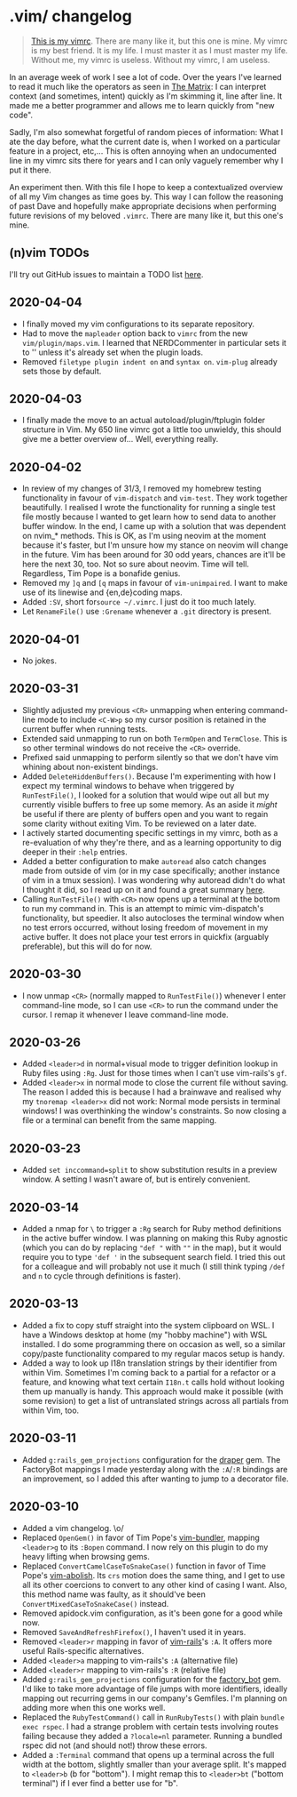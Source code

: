 # .vim/ changelog
> [This is my vimrc](https://github.com/davelens/dotvim/blob/master/vimrc).
> There are many like it, but this one is mine.  My vimrc is my best friend. It
> is my life. I must master it as I must master my life.  Without me, my vimrc
> is useless. Without my vimrc, I am useless.

In an average week of work I see a lot of code. Over the years I've learned to
read it much like the operators as seen in [The
Matrix](https://en.wikipedia.org/wiki/The_Matrix): I can interpret context (and
sometimes, intent) quickly as I'm skimming it, line after line. It made me a
better programmer and allows me to learn quickly from "new code".

Sadly, I'm also somewhat forgetful of random pieces of information: What I ate
the day before, what the current date is, when I worked on a particular feature
in a project, etc,...  This is often annoying when an undocumented line in my
vimrc sits there for years and I can only vaguely remember why I put it there. 

An experiment then. With this file I hope to keep a contextualized overview of
all my Vim changes as time goes by. This way I can follow the reasoning of past
Dave and hopefully make appropriate decisions when performing future revisions
of my beloved `.vimrc`. There are many like it, but this one's mine.

## (n)vim TODOs 
I'll try out GitHub issues to maintain a TODO list [here](https://github.com/davelens/dotvim/issues?q=is%3Aopen+label%3Atodo).

## 2020-04-04
* I finally moved my vim configurations to its separate repository.
* Had to move the `mapleader` option back to `vimrc` from the new
`vim/plugin/maps.vim`. I learned that NERDCommenter in particular sets it to '\' 
unless it's already set when the plugin loads.
* Removed `filetype plugin indent on` and `syntax on`. `vim-plug` already sets
those by default.

## 2020-04-03
* I finally made the move to an actual autoload/plugin/ftplugin folder structure
in Vim. My 650 line vimrc got a little too unwieldy, this should give me a
better overview of... Well, everything really.

## 2020-04-02
* In review of my changes of 31/3, I removed my homebrew testing functionality
in favour of `vim-dispatch` and `vim-test`. They work together beautifully.  I
realised I wrote the functionality for running a single test file mostly because
I wanted to get learn how to send data to another buffer window. In the end, I
came up with a solution that was dependent on nvim_* methods. This is OK, as I'm
using neovim at the moment because it's faster, but I'm unsure how my stance on
neovim will change in the future. Vim has been around for 30 odd years, chances
are it'll be here the next 30, too. Not so sure about neovim. Time will tell.
Regardless, Tim Pope is a bonafide genius.
* Removed my `]q` and `[q` maps in favour of `vim-unimpaired`. I want to make
use of its linewise and {en,de}coding maps.
* Added `:SV`, short for`source ~/.vimrc`. I just do it too much lately.
* Let `RenameFile()` use `:Grename` whenever a `.git` directory is present.

## 2020-04-01
* No jokes.

## 2020-03-31
* Slightly adjusted my previous `<CR>` unmapping when entering command-line mode
to include `<C-W>p` so my cursor position is retained in the current buffer when
running tests.
* Extended said unmapping to run on both `TermOpen` and `TermClose`. This is so
other terminal windows do not receive the `<CR>` override.
* Prefixed said unmapping to perform silently so that we don't have vim whining
about non-existent bindings.
* Added `DeleteHiddenBuffers()`. Because I'm experimenting with how I expect my
terminal windows to behave when triggered by `RunTestFile()`, I looked for a
solution that would wipe out all but my currently visible buffers to free up
some memory. As an aside it *might* be useful if there are plenty of buffers
open and you want to regain some clarity without exiting Vim. To be reviewed on
a later date.
* I actively started documenting specific settings in my vimrc, both as a
re-evaluation of why they're there, and as a learning opportunity to dig deeper
in their `:help` entries.
* Added a better configuration to make `autoread` also catch changes made from
outside of vim (or in my case specifically; another instance of vim in a tmux 
session). I was wondering why autoread didn't do what I thought it did, so I 
read up on it and found a great summary
[here](https://unix.stackexchange.com/questions/149209/refresh-changed-content-of-file-opened-in-vim/383044#383044).
* Calling `RunTestFile()` with `<CR>` now opens up a terminal at the bottom to
run my command in. This is an attempt to mimic vim-dispatch's functionality, but
speedier. It also autocloses the terminal window when no test errors occurred, 
without losing freedom of movement in my active buffer. It does not place your
test errors in quickfix (arguably preferable), but this will do for now.

## 2020-03-30
* I now unmap `<CR>` (normally mapped to `RunTestFile()`) whenever I enter
command-line mode, so I can use `<CR>` to run the command under the cursor. I
remap it whenever I leave command-line mode.

## 2020-03-26
* Added `<leader>d` in normal+visual mode to trigger definition lookup in Ruby
files using `:Rg`. Just for those times when I can't use vim-rails's `gf`.
* Added `<leader>x` in normal mode to close the current file without saving. The
reason I added this is because I had a brainwave and realised why my `tnoremap
<leader>x` did not work: Normal mode persists in terminal windows! I was
overthinking the window's constraints. So now closing a file or a terminal can
benefit from the same mapping.

## 2020-03-23
* Added `set inccommand=split` to show substitution results in a preview window.
A setting I wasn't aware of, but is entirely convenient.

## 2020-03-14
* Added a nmap for `\` to trigger a `:Rg` search for Ruby method definitions in the
active buffer window. I was planning on making this Ruby agnostic (which you can
do by replacing `"def "` with `""` in the map), but it would require you to
type `'def '` in the subsequent search field. I tried this out for a colleague
and will probably not use it much (I still think typing `/def ` and `n` to cycle
through definitions is faster).

## 2020-03-13
* Added a fix to copy stuff straight into the system clipboard on WSL. I have a
Windows desktop at home (my "hobby machine") with WSL installed. I do some
programming there on occasion as well, so a similar copy/paste functionality
compared to my regular macos setup is handy.
* Added a way to look up I18n translation strings by their identifier from
within Vim. Sometimes I'm coming back to a partial for a refactor or a feature,
and knowing what text certain `I18n.t` calls hold without looking them up
manually is handy. This approach would make it possible (with some revision) to 
get a list of untranslated strings across all partials from within Vim, too.

## 2020-03-11
* Added `g:rails_gem_projections` configuration for the
[draper](https://github.com/drapergem/draper) gem. The FactoryBot mappings I
made yesterday along with the `:A`/`:R` bindings are an improvement, so I added
this after wanting to jump to a decorator file.

## 2020-03-10

* Added a vim changelog. \o/
* Replaced `OpenGem()` in favor of Tim Pope's
[vim-bundler](https://github.com/tpope/vim-bundler), mapping `<leader>g` to its
`:Bopen` command. I now rely on this plugin to do my heavy lifting when browsing
gems.
* Replaced `ConvertCamelCaseToSnakeCase()` function in favor of Time Pope's
[vim-abolish](https://github.com/tpope/vim-abolish). Its `crs` motion does the
same thing, and I get to use all its  other coercions to convert to any other
kind of casing I want. Also, this method name was faulty, as it should've been
`ConvertMixedCaseToSnakeCase()` instead.
* Removed apidock.vim configuration, as it's been gone for a good while now.
* Removed `SaveAndRefreshFirefox()`, I haven't used it in years.
* Removed `<leader>r` mapping in favor of
[vim-rails](https://github.com/tpope/vim-rails)'s `:A`. It offers more useful
Rails-specific alternatives.
* Added `<leader>a` mapping to vim-rails's `:A` (alternative file)
* Added `<leader>r` mapping to vim-rails's `:R` (relative file)
* Added `g:rails_gem_projections` configuration for the
[factory_bot](https://github.com/thoughtbot/factory_bot) gem. I'd like to take
more advantage of file jumps with more identifiers, ideally mapping out
recurring gems in our company's Gemfiles. I'm planning on adding more when this
one works well.
* Replaced the `RubyTestCommand()` call in `RunRubyTests()` with plain `bundle
exec rspec`. I had a strange problem with certain tests involving routes failing
because they added a `?locale=nl` parameter. Running a bundled rspec did not
(and should not!) throw these errors.
* Added a `:Terminal` command that opens up a terminal across the full width at
the bottom, slightly smaller than your average split. It's mapped to `<leader>b`
(b for "bottom"). I might remap this to `<leader>bt` ("bottom terminal") if I
ever find a better use for "b".
